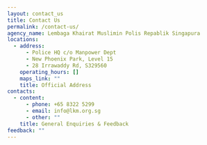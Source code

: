 ```yaml
---
layout: contact_us
title: Contact Us
permalink: /contact-us/
agency_name: Lembaga Khairat Muslimin Polis Repablik Singapura
locations:
  - address:
      - Police HQ c/o Manpower Dept
      - New Phoenix Park, Level 15
      - 28 Irrawaddy Rd, S329560
    operating_hours: []
    maps_link: ""
    title: Official Address
contacts:
  - content:
      - phone: +65 8322 5299
      - email: info@lkm.org.sg
      - other: ""
    title: General Enquiries & Feedback
feedback: ""
---
```

